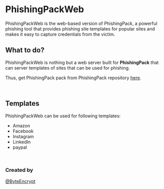 # PhishingPackWeb

PhishingPackWeb is the web-based version of PhishingPack, a powerful phishing tool that provides phishing site templates for popular sites and makes it easy to capture credentials from the victim.

## What to do?

PhishingPackWeb is nothing but a web server built for **PhishingPack** that can server templates of sites that can be used for phishing.

Thus, get PhishingPack pack from PhishingPack repository [here](https://linktodocumentation).

<br/>

## Templates

PhishingPackWeb can be used for following templates:

- Amazon
- Facebook
- Instagram
- LinkedIn
- paypal

<br/>

### Created by

[@ByteEncrypt](https://www.github.com/ByteEncrypt)
